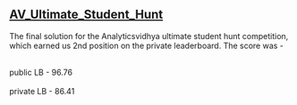 ## [AV_Ultimate_Student_Hunt](https://datahack.analyticsvidhya.com/contest/the-ultimate-student-hunt/#activity_id)
The final solution for the Analyticsvidhya ultimate student hunt competition, which earned us 2nd position on the private leaderboard.
The score was - 

<br>public LB - 96.76</br>
<br>private LB - 86.41</br>

